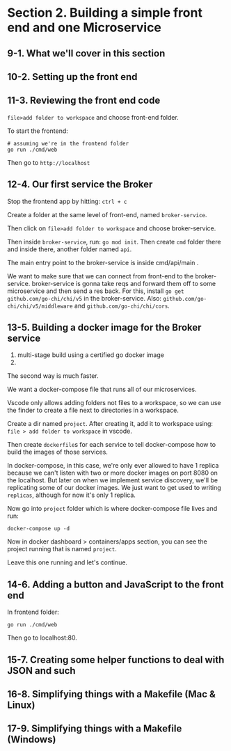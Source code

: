 # Section 2. Building a simple front end and one Microservice
## 9-1. What we'll cover in this section
## 10-2. Setting up the front end

## 11-3. Reviewing the front end code
`file>add folder to workspace` and choose front-end folder.

To start the frontend:
```shell
# assuming we're in the frontend folder
go run ./cmd/web
```

Then go to `http://localhost`

## 12-4. Our first service the Broker
Stop the frontend app by hitting: `ctrl + c`

Create a folder at the same level of front-end, named `broker-service`.

Then click on `file>add folder to workspace` and choose broker-service.

Then inside `broker-service`, run: `go mod init`. Then create `cmd` folder there and inside there, another folder named `api`.

The main entry point to the broker-service is inside cmd/api/main .

We want to make sure that we can connect from front-end to the broker-service. broker-service is gonna take reqs and forward them
off to some microservice and then send a res back. For this, install `go get github.com/go-chi/chi/v5` in the broker-service.
Also: `github.com/go-chi/chi/v5/middleware` and `github.com/go-chi/chi/cors`.

## 13-5. Building a docker image for the Broker service
1. multi-stage build using a certified go docker image
2. 

The second way is much faster.

We want a docker-compose file that runs all of our microservices.

Vscode only allows adding folders not files to a workspace, so we can use the finder to create a file next to directories in a workspace.

Create a dir named `project`. After creating it, add it to workspace using: `file > add folder to workspace` in vscode.

Then create `dockerfile`s for each service to tell docker-compose how to build the images of those services.

In docker-compose, in this case, we're only ever allowed to have 1 replica because we can't listen with two or more docker images on 
port 8080 on the localhost. But later on when we implement service discovery, we'll be replicating some of our docker images.
We just want to get used to writing `replicas`, although for now it's only 1 replica.

Now go into `project` folder which is where docker-compose file lives and run:
```shell
docker-compose up -d
```

Now in docker dashboard > containers/apps section, you can see the project running that is named `project`.

Leave this one running and let's continue.

## 14-6. Adding a button and JavaScript to the front end
In frontend folder:
```shell
go run ./cmd/web
```

Then go to localhost:80.

## 15-7. Creating some helper functions to deal with JSON and such

## 16-8. Simplifying things with a Makefile (Mac & Linux)

## 17-9. Simplifying things with a Makefile (Windows)
